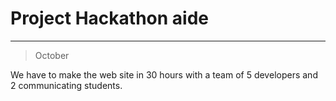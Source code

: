 
# Project Hackathon aide

------------
> October

We have to make the web site in 30 hours with a team of 5 developers and 2 communicating students.
